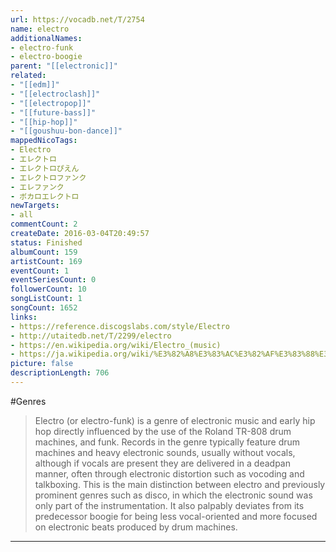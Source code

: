 ```yaml
---
url: https://vocadb.net/T/2754
name: electro
additionalNames: 
- electro-funk
- electro-boogie
parent: "[[electronic]]"
related:
- "[[edm]]"
- "[[electroclash]]"
- "[[electropop]]"
- "[[future-bass]]"
- "[[hip-hop]]"
- "[[goushuu-bon-dance]]"
mappedNicoTags:
- Electro
- エレクトロ
- エレクトロぴえん
- エレクトロファンク
- エレファンク
- ボカロエレクトロ
newTargets:
- all
commentCount: 2
createDate: 2016-03-04T20:49:57
status: Finished
albumCount: 159
artistCount: 169
eventCount: 1
eventSeriesCount: 0
followerCount: 10
songListCount: 1
songCount: 1652
links: 
- https://reference.discogslabs.com/style/Electro
- http://utaitedb.net/T/2299/electro
- https://en.wikipedia.org/wiki/Electro_(music)
- https://ja.wikipedia.org/wiki/%E3%82%A8%E3%83%AC%E3%82%AF%E3%83%88%E3%83%AD
picture: false
descriptionLength: 706
---
```


#Genres

>Electro (or electro-funk) is a genre of electronic music and early hip hop directly influenced by the use of the Roland TR-808 drum machines, and funk. Records in the genre typically feature drum machines and heavy electronic sounds, usually without vocals, although if vocals are present they are delivered in a deadpan manner, often through electronic distortion such as vocoding and talkboxing. This is the main distinction between electro and previously prominent genres such as disco, in which the electronic sound was only part of the instrumentation. It also palpably deviates from its predecessor boogie for being less vocal-oriented and more focused on electronic beats produced by drum machines.

---

